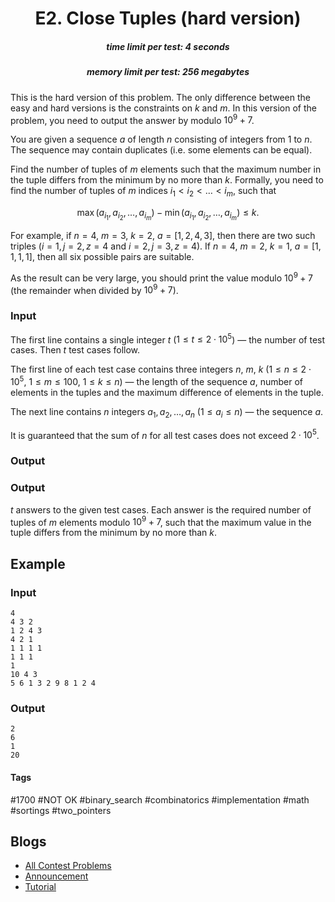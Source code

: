 <h1 style='text-align: center;'> E2. Close Tuples (hard version)</h1>

<h5 style='text-align: center;'>time limit per test: 4 seconds</h5>
<h5 style='text-align: center;'>memory limit per test: 256 megabytes</h5>

This is the hard version of this problem. The only difference between the easy and hard versions is the constraints on $k$ and $m$. In this version of the problem, you need to output the answer by modulo $10^9+7$.

You are given a sequence $a$ of length $n$ consisting of integers from $1$ to $n$. The sequence may contain duplicates (i.e. some elements can be equal).

Find the number of tuples of $m$ elements such that the maximum number in the tuple differs from the minimum by no more than $k$. Formally, you need to find the number of tuples of $m$ indices $i_1 < i_2 < \ldots < i_m$, such that

$$\max(a_{i_1}, a_{i_2}, \ldots, a_{i_m}) - \min(a_{i_1}, a_{i_2}, \ldots, a_{i_m}) \le k.$$

For example, if $n=4$, $m=3$, $k=2$, $a=[1,2,4,3]$, then there are two such triples ($i=1, j=2, z=4$ and $i=2, j=3, z=4$). If $n=4$, $m=2$, $k=1$, $a=[1,1,1,1]$, then all six possible pairs are suitable.

As the result can be very large, you should print the value modulo $10^9 + 7$ (the remainder when divided by $10^9 + 7$).

### Input

The first line contains a single integer $t$ ($1 \le t \le 2 \cdot 10^5$) — the number of test cases. Then $t$ test cases follow.

The first line of each test case contains three integers $n$, $m$, $k$ ($1 \le n \le 2 \cdot 10^5$, $1 \le m \le 100$, $1 \le k \le n$) — the length of the sequence $a$, number of elements in the tuples and the maximum difference of elements in the tuple.

The next line contains $n$ integers $a_1, a_2,\ldots, a_n$ ($1 \le a_i \le n$) — the sequence $a$.

It is guaranteed that the sum of $n$ for all test cases does not exceed $2 \cdot 10^5$.

### Output

### Output

 $t$ answers to the given test cases. Each answer is the required number of tuples of $m$ elements modulo $10^9 + 7$, such that the maximum value in the tuple differs from the minimum by no more than $k$.

## Example

### Input


```text
4
4 3 2
1 2 4 3
4 2 1
1 1 1 1
1 1 1
1
10 4 3
5 6 1 3 2 9 8 1 2 4
```
### Output


```text
2
6
1
20
```


#### Tags 

#1700 #NOT OK #binary_search #combinatorics #implementation #math #sortings #two_pointers 

## Blogs
- [All Contest Problems](../Codeforces_Round_690_(Div._3).md)
- [Announcement](../blogs/Announcement.md)
- [Tutorial](../blogs/Tutorial.md)
